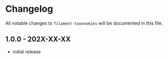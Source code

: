 # Changelog

All notable changes to `filament-taxonomies` will be documented in this file.

## 1.0.0 - 202X-XX-XX

- initial release
